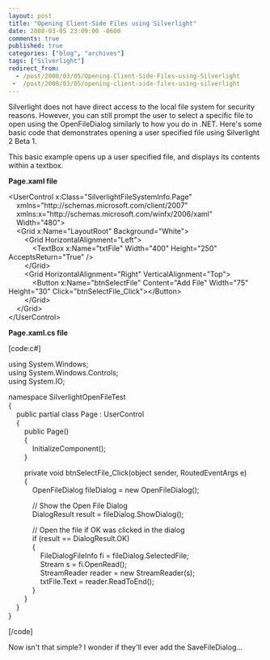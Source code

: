 ```yaml
---
layout: post
title: "Opening Client-Side Files using Silverlight"
date: 2008-03-05 23:09:00 -0600
comments: true
published: true
categories: ["blog", "archives"]
tags: ["Silverlight"]
redirect_from: 
  - /post/2008/03/05/Opening-Client-Side-Files-using-Silverlight
 -  /post/2008/03/05/opening-client-side-files-using-silverlight
---
```

<!-- more -->
<p>Silverlight does not have direct access to the local file system for security reasons. However, you can still prompt the user to select a specific file to open using the OpenFileDialog similarly to how you do in .NET. Here's some basic code that demonstrates opening&nbsp;a user specified file using Silverlight 2 Beta 1.</p>
<p>This basic example opens up a user specified file, and displays its contents within a textbox.</p>
<p><strong>Page.xaml file</strong></p>
<p>&lt;UserControl x:Class="SilverlightFileSystemInfo.Page"<br /> &nbsp;&nbsp;&nbsp; xmlns="http://schemas.microsoft.com/client/2007" <br /> &nbsp;&nbsp;&nbsp; xmlns:x="http://schemas.microsoft.com/winfx/2006/xaml" <br /> &nbsp;&nbsp;&nbsp; Width="480"&gt;<br /> &nbsp;&nbsp;&nbsp; &lt;Grid x:Name="LayoutRoot" Background="White"&gt;<br /> &nbsp;&nbsp;&nbsp;&nbsp;&nbsp;&nbsp;&nbsp; &lt;Grid HorizontalAlignment="Left"&gt;<br /> &nbsp;&nbsp;&nbsp;&nbsp;&nbsp;&nbsp;&nbsp;&nbsp;&nbsp;&nbsp;&nbsp; &lt;TextBox x:Name="txtFile" Width="400" Height="250" AcceptsReturn="True" /&gt;&nbsp;&nbsp;&nbsp; <br /> &nbsp;&nbsp;&nbsp;&nbsp;&nbsp;&nbsp;&nbsp; &lt;/Grid&gt;<br /> &nbsp;&nbsp;&nbsp;&nbsp;&nbsp;&nbsp;&nbsp; &lt;Grid HorizontalAlignment="Right" VerticalAlignment="Top"&gt;<br /> &nbsp;&nbsp;&nbsp;&nbsp;&nbsp;&nbsp;&nbsp;&nbsp;&nbsp;&nbsp;&nbsp; &lt;Button x:Name="btnSelectFile" Content="Add File" Width="75" Height="30" Click="btnSelectFile_Click"&gt;&lt;/Button&gt;<br /> &nbsp;&nbsp;&nbsp;&nbsp;&nbsp;&nbsp;&nbsp; &lt;/Grid&gt;<br /> &nbsp;&nbsp;&nbsp; &lt;/Grid&gt;<br /> &lt;/UserControl&gt;</p>
<p><strong>Page.xaml.cs file</strong>&nbsp;</p>
<p>[code:c#]</p>
<p>using System.Windows;<br /> using System.Windows.Controls;<br /> using System.IO;</p>
<p>namespace SilverlightOpenFileTest<br /> {<br /> &nbsp;&nbsp;&nbsp; public partial class Page : UserControl<br /> &nbsp;&nbsp;&nbsp; {<br /> &nbsp;&nbsp;&nbsp;&nbsp;&nbsp;&nbsp;&nbsp; public Page()<br /> &nbsp;&nbsp;&nbsp;&nbsp;&nbsp;&nbsp;&nbsp; {<br /> &nbsp;&nbsp;&nbsp;&nbsp;&nbsp;&nbsp;&nbsp;&nbsp;&nbsp;&nbsp;&nbsp; InitializeComponent();<br /> &nbsp;&nbsp;&nbsp;&nbsp;&nbsp;&nbsp;&nbsp; }</p>
<p>&nbsp;&nbsp;&nbsp;&nbsp;&nbsp;&nbsp;&nbsp; private void btnSelectFile_Click(object sender, RoutedEventArgs e)<br /> &nbsp;&nbsp;&nbsp;&nbsp;&nbsp;&nbsp;&nbsp; {<br /> &nbsp;&nbsp;&nbsp;&nbsp;&nbsp;&nbsp;&nbsp;&nbsp;&nbsp;&nbsp;&nbsp; OpenFileDialog fileDialog = new OpenFileDialog();</p>
<p>&nbsp;&nbsp;&nbsp;&nbsp;&nbsp;&nbsp;&nbsp;&nbsp;&nbsp;&nbsp;&nbsp; // Show the Open File Dialog<br /> &nbsp;&nbsp;&nbsp;&nbsp;&nbsp;&nbsp;&nbsp;&nbsp;&nbsp;&nbsp;&nbsp; DialogResult result = fileDialog.ShowDialog();</p>
<p>&nbsp;&nbsp;&nbsp;&nbsp;&nbsp;&nbsp;&nbsp;&nbsp;&nbsp;&nbsp;&nbsp; // Open the file if OK was clicked in the dialog<br /> &nbsp;&nbsp;&nbsp;&nbsp;&nbsp;&nbsp;&nbsp;&nbsp;&nbsp;&nbsp;&nbsp; if (result == DialogResult.OK)<br /> &nbsp;&nbsp;&nbsp;&nbsp;&nbsp;&nbsp;&nbsp;&nbsp;&nbsp;&nbsp;&nbsp; {<br /> &nbsp;&nbsp;&nbsp;&nbsp;&nbsp;&nbsp;&nbsp;&nbsp;&nbsp;&nbsp;&nbsp;&nbsp;&nbsp;&nbsp;&nbsp; FileDialogFileInfo fi = fileDialog.SelectedFile;<br /> &nbsp;&nbsp;&nbsp;&nbsp;&nbsp;&nbsp;&nbsp;&nbsp;&nbsp;&nbsp;&nbsp;&nbsp;&nbsp;&nbsp;&nbsp; Stream s = fi.OpenRead();<br /> &nbsp;&nbsp;&nbsp;&nbsp;&nbsp;&nbsp;&nbsp;&nbsp;&nbsp;&nbsp;&nbsp;&nbsp;&nbsp;&nbsp;&nbsp; StreamReader reader = new StreamReader(s);<br /> &nbsp;&nbsp;&nbsp;&nbsp;&nbsp;&nbsp;&nbsp;&nbsp;&nbsp;&nbsp;&nbsp;&nbsp;&nbsp;&nbsp;&nbsp; txtFile.Text = reader.ReadToEnd();<br /> &nbsp;&nbsp;&nbsp;&nbsp;&nbsp;&nbsp;&nbsp;&nbsp;&nbsp;&nbsp;&nbsp; }<br /> &nbsp;&nbsp;&nbsp;&nbsp;&nbsp;&nbsp;&nbsp; }<br /> &nbsp;&nbsp;&nbsp; }<br /> }</p>
<p>[/code]</p>
<p>Now isn't that simple? I wonder if they'll ever add the SaveFileDialog...</p>
